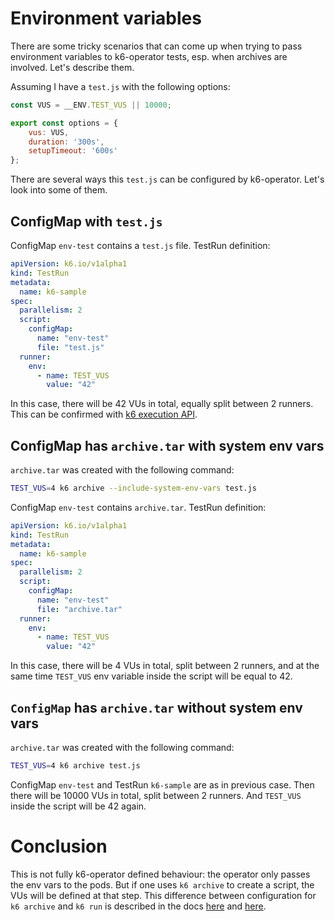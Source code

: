 # Environment variables

There are some tricky scenarios that can come up when trying to pass environment variables to k6-operator tests, esp. when archives are involved. Let's describe them.

Assuming I have a `test.js` with the following options:

```js
const VUS = __ENV.TEST_VUS || 10000;

export const options = {
    vus: VUS,
    duration: '300s',
    setupTimeout: '600s'
};
```

There are several ways this `test.js` can be configured by k6-operator. Let's look into some of them.

## ConfigMap with `test.js`

ConfigMap `env-test` contains a `test.js` file. TestRun definition:

```yaml
apiVersion: k6.io/v1alpha1
kind: TestRun
metadata:
  name: k6-sample
spec:
  parallelism: 2
  script:
    configMap:
      name: "env-test"
      file: "test.js"
  runner:
    env:
      - name: TEST_VUS
        value: "42"
```

In this case, there will be 42 VUs in total, equally split between 2 runners. This can be confirmed with [k6 execution API](https://grafana.com/docs/k6/latest/javascript-api/k6-execution/).

## ConfigMap has `archive.tar` with system env vars

`archive.tar` was created with the following command:

```bash
TEST_VUS=4 k6 archive --include-system-env-vars test.js
```

ConfigMap `env-test` contains `archive.tar`. TestRun definition:

```yaml
apiVersion: k6.io/v1alpha1
kind: TestRun
metadata:
  name: k6-sample
spec:
  parallelism: 2
  script:
    configMap:
      name: "env-test"
      file: "archive.tar"
  runner:
    env:
      - name: TEST_VUS
        value: "42"
```

In this case, there will be 4 VUs in total, split between 2 runners, and at the same time `TEST_VUS` env variable inside the script will be equal to 42.

## `ConfigMap` has `archive.tar` without system env vars

`archive.tar` was created with the following command:

```bash
TEST_VUS=4 k6 archive test.js
```

ConfigMap `env-test` and TestRun `k6-sample` are as in previous case. Then there will be 10000 VUs in total, split between 2 runners. And `TEST_VUS` inside the script will be 42 again.

# Conclusion

This is not fully k6-operator defined behaviour: the operator only passes the env vars to the pods. But if one uses `k6 archive` to create a script, the VUs will be defined at that step. This difference between configuration for `k6 archive` and `k6 run` is described in the docs [here](https://grafana.com/docs/k6/latest/misc/archive/#contents-of-an-archive-file) and [here](https://grafana.com/docs/k6/latest/using-k6/environment-variables/).
